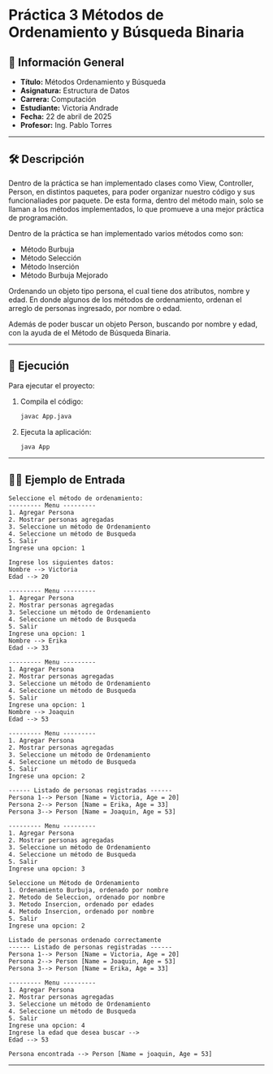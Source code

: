 # Práctica 3 Métodos de Ordenamiento y Búsqueda Binaria

## 📌 Información General

- **Título:** Métodos Ordenamiento y Búsqueda
- **Asignatura:** Estructura de Datos
- **Carrera:** Computación
- **Estudiante:** Victoria Andrade
- **Fecha:** 22 de abril de 2025
- **Profesor:** Ing. Pablo Torres

---

## 🛠️ Descripción

Dentro de la práctica se han implementado clases como View, Controller, Person, en distintos paquetes, para poder organizar nuestro código y sus funcionaliades por paquete. De esta forma, dentro del método main, solo se llaman a los métodos implementados, lo que promueve a una mejor práctica de programación.

Dentro de la práctica se han implementado varios métodos como son:

- Método Burbuja
- Método Selección
- Método Inserción
- Método Burbuja Mejorado

Ordenando un objeto tipo persona, el cual tiene dos atributos, nombre y edad.
En donde algunos de los métodos de ordenamiento, ordenan el arreglo de personas ingresado, por nombre o edad.

Además de poder buscar un objeto Person, buscando por nombre y edad, con la ayuda de el Método de Búsqueda Binaria.

---

## 🚀 Ejecución

Para ejecutar el proyecto:

1. Compila el código:
    ```bash
    javac App.java
    ```
2. Ejecuta la aplicación:
    ```bash
    java App
    ```

---

## 🧑‍💻 Ejemplo de Entrada

```plaintext
Seleccione el método de ordenamiento:
--------- Menu --------- 
1. Agregar Persona
2. Mostrar personas agregadas
3. Seleccione un método de Ordenamiento
4. Seleccione un método de Busqueda
5. Salir
Ingrese una opcion: 1

Ingrese los siguientes datos: 
Nombre --> Victoria
Edad --> 20

--------- Menu ---------
1. Agregar Persona
2. Mostrar personas agregadas
3. Seleccione un método de Ordenamiento
4. Seleccione un método de Busqueda
5. Salir
Ingrese una opcion: 1
Nombre --> Erika
Edad --> 33

--------- Menu ---------
1. Agregar Persona
2. Mostrar personas agregadas
3. Seleccione un método de Ordenamiento
4. Seleccione un método de Busqueda
5. Salir
Ingrese una opcion: 1
Nombre --> Joaquin
Edad --> 53

--------- Menu ---------
1. Agregar Persona
2. Mostrar personas agregadas
3. Seleccione un método de Ordenamiento
4. Seleccione un método de Busqueda
5. Salir
Ingrese una opcion: 2

------ Listado de personas registradas ------
Persona 1--> Person [Name = Victoria, Age = 20]
Persona 2--> Person [Name = Erika, Age = 33]
Persona 3--> Person [Name = Joaquin, Age = 53]

--------- Menu ---------
1. Agregar Persona
2. Mostrar personas agregadas
3. Seleccione un método de Ordenamiento
4. Seleccione un método de Busqueda
5. Salir
Ingrese una opcion: 3

Seleccione un Método de Ordenamiento
1. Ordenamiento Burbuja, ordenado por nombre
2. Metodo de Seleccion, ordenado por nombre
3. Metodo Insercion, ordenado por edades
4. Metodo Insercion, ordenado por nombre
5. Salir
Ingrese una opcion: 2

Listado de personas ordenado correctamente
------ Listado de personas registradas ------
Persona 1--> Person [Name = Victoria, Age = 20]
Persona 2--> Person [Name = Joaquin, Age = 53]
Persona 3--> Person [Name = Erika, Age = 33]

--------- Menu ---------
1. Agregar Persona
2. Mostrar personas agregadas
3. Seleccione un método de Ordenamiento
4. Seleccione un método de Busqueda
5. Salir
Ingrese una opcion: 4
Ingrese la edad que desea buscar -->
Edad --> 53

Persona encontrada --> Person [Name = joaquin, Age = 53]

```

---
